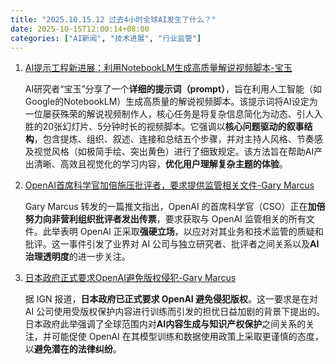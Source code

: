 ```yaml
---
title: "2025.10.15.12 过去4小时全球AI发生了什么？"
date: 2025-10-15T12:00:14+08:00
categories: ["AI新闻", "技术进展", "行业监管"]
---
```


1.  [AI提示工程新进展：利用NotebookLM生成高质量解说视频脚本-宝玉](https://x.com/dotey/status/1978282230897111457)

    AI研究者“宝玉”分享了一个**详细的提示词（prompt）**，旨在利用人工智能（如Google的NotebookLM）生成高质量的解说视频脚本。该提示词将AI设定为一位屡获殊荣的解说视频制作人，核心任务是将复杂信息简化为动态、引人入胜的20张幻灯片、5分钟时长的视频脚本。它强调以**核心问题驱动的叙事结构**，包含提炼、组织、叙述、连接和总结五个步骤，并对主持人风格、节奏感及视觉风格（如极简手绘、突出黄色）进行了细致规定。该方法旨在帮助AI产出清晰、高效且视觉化的学习内容，**优化用户理解复杂主题的体验**。

2.  [OpenAI首席科学官加倍施压批评者，要求提供监管相关文件-Gary Marcus](https://x.com/GaryMarcus/status/1978278272178786508)

    Gary Marcus 转发的一篇推文指出，OpenAI 的首席科学官（CSO）正在**加倍努力向非营利组织批评者发出传票**，要求获取与 OpenAI 监管相关的所有文件。此举表明 OpenAI 正采取**强硬立场**，以应对对其业务和技术监管的质疑和批评。这一事件引发了业界对 AI 公司与独立研究者、批评者之间关系以及**AI治理透明度**的进一步关注。

3.  [日本政府正式要求OpenAI避免版权侵犯-Gary Marcus](https://x.com/GaryMarcus/status/1978255104428871882)

    据 IGN 报道，**日本政府已正式要求 OpenAI 避免侵犯版权**。这一要求是在对 AI 公司使用受版权保护内容进行训练而引发的担忧日益加剧的背景下提出的。日本政府此举强调了全球范围内对**AI内容生成与知识产权保护**之间关系的关注，并可能促使 OpenAI 在其模型训练和数据使用政策上采取更谨慎的态度，以**避免潜在的法律纠纷**。